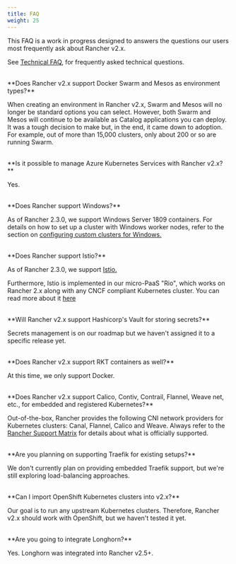 ```yaml
---
title: FAQ
weight: 25
---
```


This FAQ is a work in progress designed to answers the questions our users most frequently ask about Rancher v2.x.

See [Technical FAQ]({{<baseurl>}}/rancher/v2.6/en/faq/technical/), for frequently asked technical questions.

<br/>
**Does Rancher v2.x support Docker Swarm and Mesos as environment types?**

When creating an environment in Rancher v2.x, Swarm and Mesos will no longer be standard options you can select. However, both Swarm and Mesos will continue to be available as Catalog applications you can deploy. It was a tough decision to make but, in the end, it came down to adoption. For example, out of more than 15,000 clusters, only about 200 or so are running Swarm.

<br/>
**Is it possible to manage Azure Kubernetes Services with Rancher v2.x?**

Yes.

<br/>
**Does Rancher support Windows?**

As of Rancher 2.3.0, we support Windows Server 1809 containers. For details on how to set up a cluster with Windows worker nodes, refer to the section on [configuring custom clusters for Windows.]({{<baseurl>}}/rancher/v2.6/en/cluster-provisioning/rke-clusters/windows-clusters/)

<br/>
**Does Rancher support Istio?**

As of Rancher 2.3.0, we support [Istio.]({{<baseurl>}}/rancher/v2.6/en/istio/)

Furthermore, Istio is implemented in our micro-PaaS "Rio", which works on Rancher 2.x along with any CNCF compliant Kubernetes cluster. You can read more about it [here](https://rio.io/)

<br/>
**Will Rancher v2.x support Hashicorp's Vault for storing secrets?**

Secrets management is on our roadmap but we haven't assigned it to a specific release yet.

<br/>
**Does Rancher v2.x support RKT containers as well?**

At this time, we only support Docker.

<br/>
**Does Rancher v2.x support Calico, Contiv, Contrail, Flannel, Weave net, etc., for embedded and registered Kubernetes?**

Out-of-the-box, Rancher provides the following CNI network providers for Kubernetes clusters: Canal, Flannel, Calico and Weave.  Always refer to the [Rancher Support Matrix](https://rancher.com/support-maintenance-terms/) for details about what is officially supported.

<br/>
**Are you planning on supporting Traefik for existing setups?**

We don't currently plan on providing embedded Traefik support, but we're still exploring load-balancing approaches.

<br/>
**Can I import OpenShift Kubernetes clusters into v2.x?**

Our goal is to run any upstream Kubernetes clusters. Therefore, Rancher v2.x should work with OpenShift, but we haven't tested it yet.

<br/>
**Are you going to integrate Longhorn?**

Yes. Longhorn was integrated into Rancher v2.5+.
